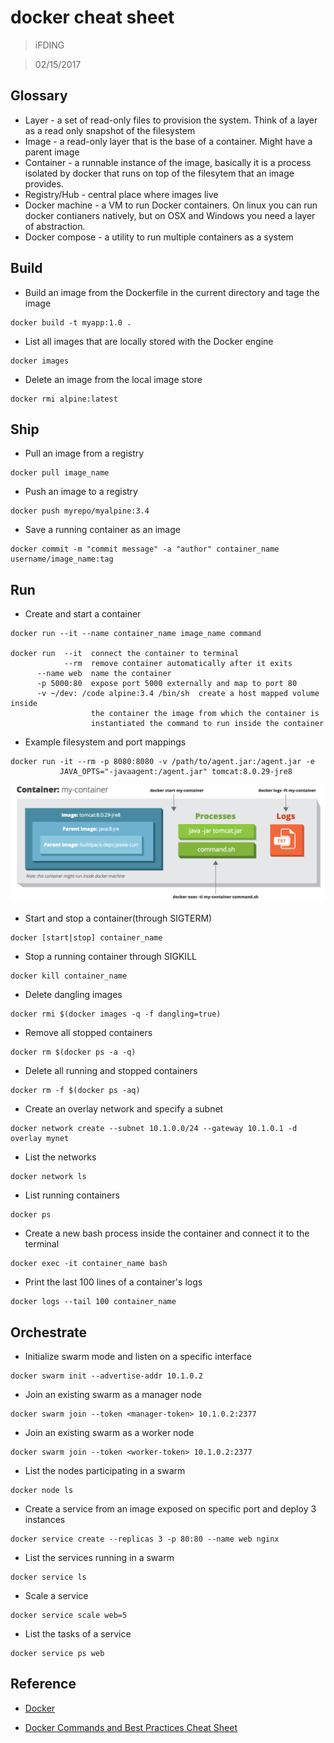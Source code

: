 
# docker cheat sheet

>iFDING

>02/15/2017


## Glossary

* Layer - a set of read-only files to provision the system. Think of a layer as a read only snapshot of the filesystem
* Image - a read-only layer that is the base of a container. Might have a parent image
* Container - a runnable instance of the image, basically it is a process isolated by docker that runs on top of the filesytem that an image provides.
* Registry/Hub - central place where images live
* Docker machine - a VM to run Docker containers. On linux you can run docker contianers natively, but on OSX and Windows you need a layer of abstraction.
* Docker compose - a utility to run multiple containers as a system

## Build

* Build an image from the Dockerfile in the current directory and tage the image

```
docker build -t myapp:1.0 .
```

* List all images that are locally stored with the Docker engine

```
docker images
```

* Delete an image from the local image store

```
docker rmi alpine:latest
```

## Ship

* Pull an image from a registry

```
docker pull image_name
```

* Push an image to a registry

```
docker push myrepo/myalpine:3.4
```

* Save a running container as an image

```
docker commit -m "commit message" -a "author" container_name username/image_name:tag
```

## Run

* Create and start a container

```
docker run --it --name container_name image_name command

docker run  --it  connect the container to terminal
            --rm  remove container automatically after it exits
      --name web  name the container
      -p 5000:80  expose port 5000 externally and map to port 80
      -v ~/dev: /code alpine:3.4 /bin/sh  create a host mapped volume inside
                  the container the image from which the container is 
                  instantiated the command to run inside the container
```

* Example filesystem and port mappings

```
docker run -it --rm -p 8080:8080 -v /path/to/agent.jar:/agent.jar -e
           JAVA_OPTS="-javaagent:/agent.jar" tomcat:8.0.29-jre8
```

![my-Container](images/my-constainer.png)

* Start and stop a container(through SIGTERM)

```
docker [start|stop] container_name
```

* Stop a running container through SIGKILL

```
docker kill container_name
```

* Delete dangling images

```
docker rmi $(docker images -q -f dangling=true)
```

* Remove all stopped containers

```
docker rm $(docker ps -a -q)
```

* Delete all running and stopped containers

```
docker rm -f $(docker ps -aq)
```

* Create an overlay network and specify a subnet

```
docker network create --subnet 10.1.0.0/24 --gateway 10.1.0.1 -d overlay mynet
```

* List the networks

```
docker network ls
```

* List running containers

```
docker ps
```

* Create a new bash process inside the container and connect it to the terminal

```
docker exec -it container_name bash
```

* Print the last 100 lines of a container's logs

```
docker logs --tail 100 container_name
```

## Orchestrate

* Initialize swarm mode and listen on a specific interface

```
docker swarm init --advertise-addr 10.1.0.2
```

* Join an existing swarm as a manager node

```
docker swarm join --token <manager-token> 10.1.0.2:2377
```

* Join an existing swarm as a worker node

```
docker swarm join --token <worker-token> 10.1.0.2:2377
```

* List the nodes participating in a swarm

```
docker node ls
```

* Create a service from an image exposed on specific port and deploy 3 instances

```
docker service create --replicas 3 -p 80:80 --name web nginx
```

* List the services running in a swarm

```
docker service ls
```

* Scale a service

```
docker service scale web=5
```

* List the tasks of a service

```
docker service ps web
```

## Reference

* [Docker](https://www.docker.com/)

* [Docker Commands and Best Practices Cheat Sheet](https://zeroturnaround.com/rebellabs/docker-commands-and-best-practices-cheat-sheet/)

